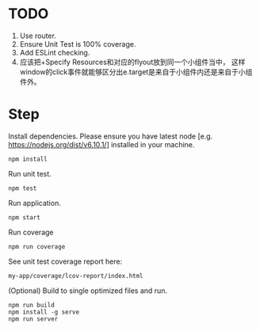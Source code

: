 
TODO
=====

1. Use router.
2. Ensure Unit Test is 100% coverage.
3. Add ESLint checking.
4. 应该把+Specify Resources和对应的flyout放到同一个小组件当中，
这样window的click事件就能够区分出e.target是来自于小组件内还是来自于小组件外。


Step
=====

Install dependencies. Please ensure you have latest node [e.g. https://nodejs.org/dist/v6.10.1/] installed in your machine.

```
npm install
```

Run unit test.

```
npm test
```

Run application.

```
npm start
```

Run coverage

```
npm run coverage
```

See unit test coverage report here:

```
my-app/coverage/lcov-report/index.html
```


(Optional) Build to single optimized files and run.

```
npm run build
npm install -g serve
npm run server
```

